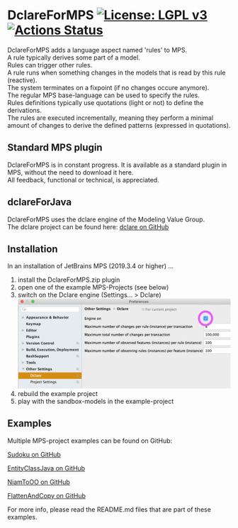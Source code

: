 DclareForMPS [![License: LGPL v3](https://img.shields.io/badge/License-LGPL%20v3-blue.svg)](https://www.gnu.org/licenses/lgpl-3.0) [![Actions Status](https://github.com/ModelingValueGroup/DclareForMPS/workflows/build/badge.svg)](https://github.com/ModelingValueGroup/DclareForMPS/actions)
================================
DclareForMPS adds a language aspect named 'rules' to MPS.  
A rule typically derives some part of a model.  
Rules can trigger other rules.  
A rule runs when something changes in the models that is read by this rule (reactive).  
The system terminates on a fixpoint (if no changes occure anymore).  
The regular MPS base-language can be used to specify the rules.  
Rules definitions typically use quotations (light or not) to define the derivations.  
The rules are executed incrementally, meaning they perform a minimal amount of changes to derive the defined patterns (expressed in quotations).

## Standard MPS plugin
DclareForMPS is in constant progress.
It is available as a standard plugin in MPS, without the need to download it here.  
All feedback, functional or technical, is appreciated.

## dclareForJava
DclareForMPS uses the dclare engine of the Modeling Value Group.  
The dclare project can be found here: [dclare on GitHub](https://github.com/ModelingValueGroup/dclare)

## Installation
In an installation of JetBrains MPS (2019.3.4 or higher) ...  
1. install the DclareForMPS.zip plugin  
2. open one of the example MPS-Projects (see below)  
3. switch on the Dclare engine (Settings... > Dclare)  
![check the engine checkbox](docs/engineOn.png "Engine on")  
4. rebuild the example project  
5. play with the sandbox-models in the example-project

## Examples
Multiple MPS-project examples can be found on GitHub:

[Sudoku on GitHub](https://github.com/ModelingValueGroup/Sudoku)

[EntityClassJava on GitHub](https://github.com/ModelingValueGroup/EntityClassJava)

[NiamToOO on GitHub](https://github.com/ModelingValueGroup/NiamToOO)

[FlattenAndCopy on GitHub](https://github.com/ModelingValueGroup/FlattenAndCopy)

For more info, please read the README.md files that are part of these examples.
